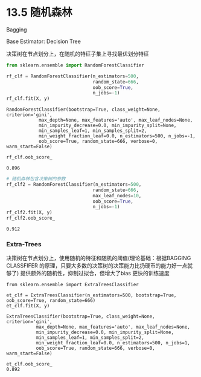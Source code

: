 # 13.5 随机森林

Bagging

Base Estimator: Decision Tree

决策树在节点划分上，在随机的特征子集上寻找最优划分特征


```python
from sklearn.ensemble import RandomForestClassifier

rf_clf = RandomForestClassifier(n_estimators=500, 
                                random_state=666, 
                                oob_score=True, 
                                n_jobs=-1)
rf_clf.fit(X, y)
```




    RandomForestClassifier(bootstrap=True, class_weight=None, criterion='gini',
                max_depth=None, max_features='auto', max_leaf_nodes=None,
                min_impurity_decrease=0.0, min_impurity_split=None,
                min_samples_leaf=1, min_samples_split=2,
                min_weight_fraction_leaf=0.0, n_estimators=500, n_jobs=-1,
                oob_score=True, random_state=666, verbose=0, warm_start=False)




```python
rf_clf.oob_score_
```




    0.896




```python
# 随机森林包含决策树的参数
rf_clf2 = RandomForestClassifier(n_estimators=500, 
                                random_state=666, 
                                max_leaf_nodes=10,
                                oob_score=True, 
                                n_jobs=-1)
rf_clf2.fit(X, y)
rf_clf2.oob_score_
```




    0.912
    
### Extra-Trees 

决策树在节点划分上，使用随机的特征和随机的阈值(理论基础：根据BAGGING CLASSFIFER 的原理，只要大多数的决策树的决策能力比扔硬币的能力好一点就够了)
提供额外的随机性，抑制过拟合，但增大了bias
更快的训练速度

```
from sklearn.ensemble import ExtraTreesClassifier

et_clf = ExtraTreesClassifier(n_estimators=500, bootstrap=True, oob_score=True, random_state=666)
et_clf.fit(X, y)

ExtraTreesClassifier(bootstrap=True, class_weight=None, criterion='gini',
           max_depth=None, max_features='auto', max_leaf_nodes=None,
           min_impurity_decrease=0.0, min_impurity_split=None,
           min_samples_leaf=1, min_samples_split=2,
           min_weight_fraction_leaf=0.0, n_estimators=500, n_jobs=1,
           oob_score=True, random_state=666, verbose=0, warm_start=False)
           
et_clf.oob_score_
0.892
```


